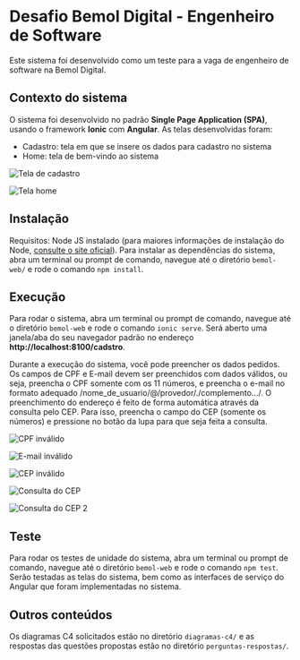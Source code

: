 # Desafio Bemol Digital - Engenheiro de Software

Este sistema foi desenvolvido como um teste para a vaga de engenheiro de software na Bemol Digital.

## Contexto do sistema

O sistema foi desenvolvido no padrão **Single Page Application (SPA)**, usando o framework **Ionic** com **Angular**. As telas desenvolvidas foram:

-   Cadastro: tela em que se insere os dados para cadastro no sistema
-   Home: tela de bem-vindo ao sistema

![Tela de cadastro](https://github.com/linnikmaciel/desafio-bemol/blob/master/prints/cadastro.png)

![Tela home](https://github.com/linnikmaciel/desafio-bemol/blob/master/prints/home.png)

## Instalação

Requisitos: Node JS instalado (para maiores informações de instalação do Node, [consulte o site oficial](https://nodejs.org/en/download/)).
Para instalar as dependências do sistema, abra um terminal ou prompt de comando, navegue até o diretório `bemol-web/` e rode o comando `npm install`.

## Execução

Para rodar o sistema, abra um terminal ou prompt de comando, navegue até o diretório `bemol-web` e rode o comando `ionic serve`. Será aberto uma janela/aba do seu navegador padrão no endereço **http://localhost:8100/cadstro**.

Durante a execução do sistema, você pode preencher os dados pedidos. Os campos de CPF e E-mail devem ser preenchidos com dados válidos, ou seja, preencha o CPF somente com os 11 números, e preencha o e-mail no formato adequado /nome_de_usuario/@/provedor/./complemento.../. O preenchimento do endereço é feito de forma automática através da consulta pelo CEP. Para isso, preencha o campo do CEP (somente os números) e pressione no botão da lupa para que seja feita a consulta.

![CPF inválido](https://github.com/linnikmaciel/desafio-bemol/blob/master/prints/cpf_invalido.png)

![E-mail inválido](https://github.com/linnikmaciel/desafio-bemol/blob/master/prints/email_invalido.png)

![CEP inválido](https://github.com/linnikmaciel/desafio-bemol/blob/master/prints/cep_invalido.png)

![Consulta do CEP](https://github.com/linnikmaciel/desafio-bemol/blob/master/prints/consulta_cep.png)

![Consulta do CEP 2](https://github.com/linnikmaciel/desafio-bemol/blob/master/prints/consulta_cep2.png)

## Teste

Para rodar os testes de unidade do sistema, abra um terminal ou prompt de comando, navegue até o diretório `bemol-web` e rode o comando `npm test`. Serão testadas as telas do sistema, bem como as interfaces de serviço do Angular que foram implementadas no sistema.

## Outros conteúdos

Os diagramas C4 solicitados estão no diretório `diagramas-c4/` e as respostas das questões propostas estão no diretório `perguntas-respostas/`.

